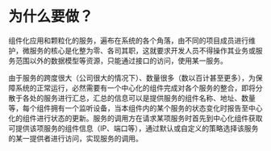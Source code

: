 # 为什么要做？

组件化应用和颗粒化的服务，遍布在系统的各个角落，由不同的项目成员进行维护，微服务的核心是化整为零、各司其职，这就要求开发人员不得操作其业务或服务范围以外的数据模型等资源，只能通过接口的访问，使用某一服务。

由于服务的跨度很大（公司很大的情况下）、数量很多（数以百计甚至更多），为保障系统的正常运行，必然需要有一个中心化的组件完成对各个服务的整合，即将分散于各处的服务进行汇总，汇总的信息可以是提供服务的组件名称、地址、数量等，每个组件拥有一个监听设备，当本组件内的某个服务的状态变化时报告至中心化的组件进行状态的更新。服务的调用方在请求某项服务时首先到中心化组件获取可提供该项服务的组件信息（IP、端口等），通过默认或自定义的策略选择该服务的某一提供者进行访问，实现服务的调用。

